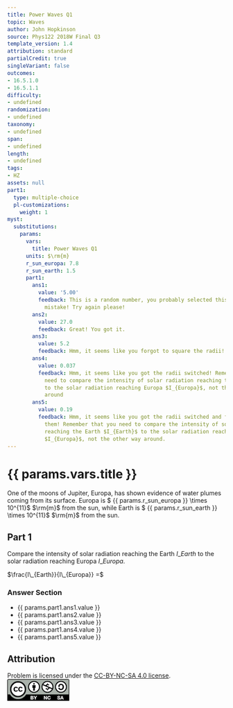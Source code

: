 ```yaml
---
title: Power Waves Q1
topic: Waves
author: John Hopkinson
source: Phys122 2018W Final Q3
template_version: 1.4
attribution: standard
partialCredit: true
singleVariant: false
outcomes:
- 16.5.1.0
- 16.5.1.1
difficulty:
- undefined
randomization:
- undefined
taxonomy:
- undefined
span:
- undefined
length:
- undefined
tags:
- HZ
assets: null
part1:
  type: multiple-choice
  pl-customizations:
    weight: 1
myst:
  substitutions:
    params:
      vars:
        title: Power Waves Q1
      units: $\rm{m}
      r_sun_europa: 7.8
      r_sun_earth: 1.5
      part1:
        ans1:
          value: '5.00'
          feedback: This is a random number, you probably selected this choice by
            mistake! Try again please!
        ans2:
          value: 27.0
          feedback: Great! You got it.
        ans3:
          value: 5.2
          feedback: Hmm, it seems like you forgot to square the radii!
        ans4:
          value: 0.037
          feedback: Hmm, it seems like you got the radii switched! Remember that you
            need to compare the intensity of solar radiation reaching the Earth $I_{Earth}$
            to the solar radiation reaching Europa $I_{Europa}$, not the other way
            around
        ans5:
          value: 0.19
          feedback: Hmm, it seems like you got the radii switched and forgot to square
            them! Remember that you need to compare the intensity of solar radiation
            reaching the Earth $I_{Earth}$ to the solar radiation reaching Europa
            $I_{Europa}$, not the other way around.
---
```

# {{ params.vars.title }}
One of the moons of Jupiter, Europa, has shown evidence of water plumes coming from its surface. Europa is $ {{ params.r_sun_europa }} \times 10^{11}$ $\rm{m}$ from the sun, while Earth is $ {{ params.r_sun_earth }} \times 10^{11}$ $\rm{m}$ from the sun.

## Part 1

Compare the intensity of solar radiation reaching the Earth $I\_{Earth}$ to the solar radiation reaching Europa $I\_{Europa}$.

$\frac{I\_{Earth}}{I\_{Europa}} =$

### Answer Section

- {{ params.part1.ans1.value }}
- {{ params.part1.ans2.value }}
- {{ params.part1.ans3.value }}
- {{ params.part1.ans4.value }}
- {{ params.part1.ans5.value }}

## Attribution

Problem is licensed under the [CC-BY-NC-SA 4.0 license](https://creativecommons.org/licenses/by-nc-sa/4.0/).<br> ![The Creative Commons 4.0 license requiring attribution-BY, non-commercial-NC, and share-alike-SA license.](https://raw.githubusercontent.com/firasm/bits/master/by-nc-sa.png)
